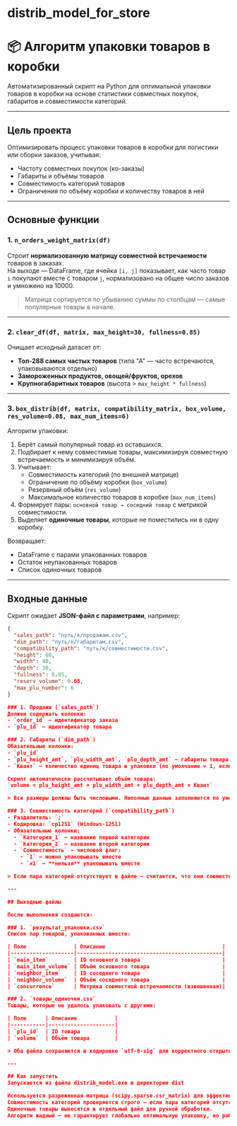# distrib_model_for_store

# 📦 Алгоритм упаковки товаров в коробки

Автоматизированный скрипт на Python для оптимальной упаковки товаров в коробки на основе статистики совместных покупок, габаритов и совместимости категорий.

---

## Цель проекта

Оптимизировать процесс упаковки товаров в коробки для логистики или сборки заказов, учитывая:

- Частоту совместных покупок (ко-заказы)
- Габариты и объёмы товаров
- Совместимость категорий товаров
- Ограничения по объёму коробки и количеству товаров в ней

---

## Основные функции

### 1. `n_orders_weight_matrix(df)`
Строит **нормализованную матрицу совместной встречаемости** товаров в заказах.  
На выходе — DataFrame, где ячейка `[i, j]` показывает, как часто товар `i` покупают вместе с товаром `j`, нормализовано на общее число заказов и умножено на 10000.

> Матрица сортируется по убыванию суммы по столбцам — самые популярные товары в начале.

---

### 2. `clear_df(df, matrix, max_height=30, fullness=0.85)`
Очищает исходный датасет от:

- **Топ-288 самых частых товаров** (типа "А" — часто встречаются, упаковываются отдельно)
- **Замороженных продуктов, овощей/фруктов, орехов**
- **Крупногабаритных товаров** (высота > `max_height * fullness`)

---

### 3. `box_distrib(df, matrix, compatibility_matrix, box_volume, res_volume=0.08, max_num_items=6)`
Алгоритм упаковки:

1. Берёт самый популярный товар из оставшихся.
2. Подбирает к нему совместимые товары, максимизируя совместную встречаемость и минимизируя объём.
3. Учитывает:
   - Совместимость категорий (по внешней матрице)
   - Ограничение по объёму коробки (`box_volume`)
   - Резервный объём (`res_volume`)
   - Максимальное количество товаров в коробке (`max_num_items`)
4. Формирует пары: `основной товар → соседний товар` с метрикой совместимости.
5. Выделяет **одиночные товары**, которые не поместились ни в одну коробку.

Возвращает:
- DataFrame с парами упакованных товаров
- Остаток неупакованных товаров
- Список одиночных товаров

---

## Входные данные

Скрипт ожидает **JSON-файл с параметрами**, например:

```json
{
  "sales_path": "путь/к/продажам.csv",
  "dim_path": "путь/к/габаритам.csv",
  "compatibility_path": "путь/к/совместимости.csv",
  "height": 60,
  "width": 40,
  "depth": 30,
  "fullness": 0.85,
  "reserv_volume": 0.08,
  "max_plu_number": 6
}

### 1. Продажи (`sales_path`)
Должен содержать колонки:
- `order_id` — идентификатор заказа
- `plu_id` — идентификатор товара

### 2. Габариты (`dim_path`)
Обязательные колонки:
- `plu_id`
- `plu_height_amt`, `plu_width_amt`, `plu_depth_amt` — габариты товара (в мм или других единых единицах)
- `Квант` — количество единиц товара в упаковке (по умолчанию = 1, если отсутствует)

Скрипт автоматически рассчитывает объём товара:  
`volume = plu_height_amt × plu_width_amt × plu_depth_amt × Квант`

> Все размеры должны быть числовыми. Неполные данные заполняются по умолчанию.

### 3. Совместимость категорий (`compatibility_path`)
- Разделитель: `;`
- Кодировка: `cp1251` (Windows-1251)
- Обязательные колонки:
  - `Категория_1` — название первой категории
  - `Категория_2` — название второй категории
  - `Совместимость` — числовой флаг:
    - `1` — можно упаковывать вместе
    - `≠1` — **нельзя** упаковывать вместе

> Если пара категорий отсутствует в файле — считается, что они совместимы.

---

## Выходные файлы

После выполнения создаются:

### 1. `результат_упаковки.csv`
Список пар товаров, упакованных вместе:

| Поле               | Описание                                     |
|--------------------|----------------------------------------------|
| `main_item`        | ID основного товара                          |
| `main_item_volume` | Объём основного товара                       |
| `neighbor_item`    | ID соседнего товара                          |
| `neighbor_volume`  | Объём соседнего товара                       |
| `concurrence`      | Метрика совместной встречаемости (взвешенная)|

### 2. `товары_одиночки.csv`
Товары, которые не удалось упаковать с другими:

| Поле      | Описание            |
|-----------|---------------------|
| `plu_id`  | ID товара           |
| `volume`  | Объём товара        |

> Оба файла сохраняются в кодировке `utf-8-sig` для корректного открытия в Excel.

---

## Как запустить
Запускается из файла distrib_model.exe в директории dist

Используется разреженная матрица (scipy.sparse.csr_matrix) для эффективного подсчёта совместных покупок.
Совместимость категорий проверяется строго — если пара категорий отсутствует в матрице, считается совместимой (is_compatible = 1).
Одиночные товары выносятся в отдельный файл для ручной обработки.
Алгоритм жадный — не гарантирует глобально оптимальную упаковку, но работает быстро и эффективно на практике.
